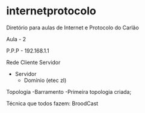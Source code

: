 # internetprotocolo

Diretório para aulas de Internet e Protocolo do Carlão

Aula - 2

P.P.P - 192.168.1.1

Rede Cliente Servidor
- Servidor
	- Domínio (etec zl)


Topologia
-Barramento
	-Primeira topologia criada;
	
Técnica que todos fazem: BroodCast
